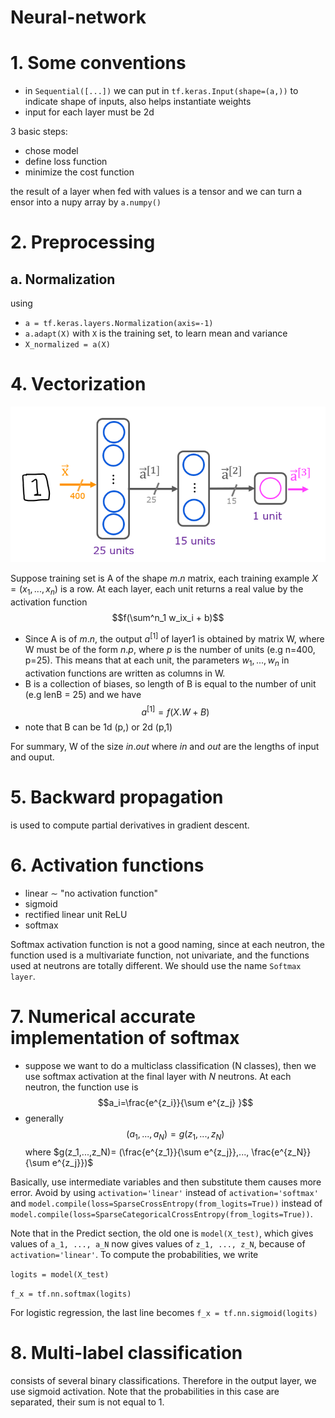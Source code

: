 # Neural-network

# 1. Some conventions
- in `Sequential([...])` we can put in `tf.keras.Input(shape=(a,))` to indicate shape of inputs, also helps instantiate weights
- input for each layer must be 2d




3 basic steps:
 - chose model
 - define loss function
 - minimize the cost function
 
the result of a layer when fed with values is a tensor and we can turn a ensor into a nupy array by `a.numpy()`
# 2. Preprocessing
## a. Normalization
using 
- `a = tf.keras.layers.Normalization(axis=-1)`
- `a.adapt(X)` with `X` is the training set, to learn mean and variance
- `X_normalized = a(X)` 



# 4. Vectorization


![](pic1.png?raw=true)

Suppose training set is A of the shape $m.n$ matrix, each training example $X= (x_1,...,x_n)$ is a row. 
At each layer, each unit returns a real value by the activation function
$$f(\sum^n_1 w_ix_i + b)$$

- Since A is of $m.n$, the output $a^{[1]}$ of layer1 is obtained by matrix W, where W must be of the form $n.p$, where $p$ is the number of units (e.g n=400, p=25). This means that at each unit, the parameters $w_1,...,w_n$ in activation functions are written as columns in W. 
- B is a collection of biases, so length of B is equal to the number of unit (e.g lenB = 25) and we have
$$a^{[1]} = f(X.W + B)$$ 
- note that B can be 1d (p,) or 2d (p,1)

For summary, W of the size $in.out$ where $in$ and $out$ are the lengths of input and ouput.

# 5. Backward propagation
is used to compute partial derivatives in gradient descent.
# 6. Activation functions
- linear $\sim$ "no activation function"
- sigmoid
- rectified linear unit ReLU
- softmax

Softmax activation function is not a good naming, since at each neutron, the function used is a multivariate function, not univariate, and the functions used at neutrons are totally different. We should use the name `Softmax layer`. 

# 7. Numerical accurate implementation of softmax

- suppose we want to do a multiclass classification (N classes), then we use softmax activation at the final layer with $N$ neutrons. At each neutron, the function use is 
$$a_i=\frac{e^{z_i}}{\sum e^{z_j} }$$
- generally
$$(a_1,...,a_N)=g(z_1,...,z_N)$$
where $g(z_1,...,z_N)= (\frac{e^{z_1}}{\sum e^{z_j}},..., \frac{e^{z_N}}{\sum e^{z_j}})$

Basically, use intermediate variables and then substitute them causes more error. Avoid by using `activation='linear'` instead of `activation='softmax'` and `model.compile(loss=SparseCrossEntropy(from_logits=True))` instead of `model.compile(loss=SparseCategoricalCrossEntropy(from_logits=True))`.

Note that in the Predict section, the old one is `model(X_test)`, which gives values of `a_1, ..., a_N` now gives values of `z_1, ..., z_N`, because of `activation='linear'`. To compute the probabilities, we write 

`logits = model(X_test)`

`f_x = tf.nn.softmax(logits)`

For logistic regression, the last line becomes `f_x = tf.nn.sigmoid(logits)`

# 8. Multi-label classification

consists of several binary classifications. Therefore in the output layer, we use sigmoid activation. Note that the probabilities in this case are separated, their sum is not equal to 1.
